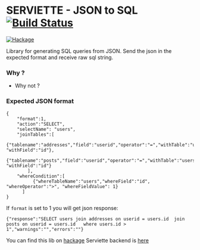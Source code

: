 # SERVIETTE - JSON to SQL [![Build Status](https://travis-ci.org/v0d1ch/serviette.svg?branch=master)](https://travis-ci.org/v0d1ch/serviette)
[![Hackage](https://img.shields.io/hackage/v/serviette.svg)](https://hackage.haskell.org/package/serviette) 

  Library for generating SQL queries from JSON. 
  Send the json in the expected format and receive raw sql string.
### Why ?
- Why not ?

### Expected JSON format
````
{
    "format":1,
    "action":"SELECT",
    "selectName": "users",
    "joinTables":[
    	  {"tablename":"addresses","field":"userid","operator":"=","withTable":"users", "withField":"id"},
          {"tablename":"posts","field":"userid","operator":"=","withTable":"users", "withField":"id"}
    	],
    "whereCondition":[
          {"whereTableName":"users","whereField":"id", "whereOperator":">", "whereFieldValue": 1}
      ]
}
````

If `format` is set to 1 you will get json response:

````
{"response":"SELECT users join addresses on userid = users.id  join posts on userid = users.id   where users.id > 1","warnings":"","errors":""}
````
 
You can find this lib on [hackage](https://hackage.haskell.org/package/serviette)
Serviette backend is [here](https://github.com/v0d1ch/serviette-yesod-example)

